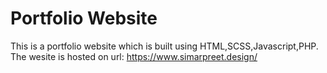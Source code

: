 # Portfolio Website
This is a portfolio website which is built using HTML,SCSS,Javascript,PHP.
The wesite is hosted on url: https://www.simarpreet.design/
